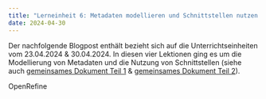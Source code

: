 ```yaml
---
title: "Lerneinheit 6: Metadaten modellieren und Schnittstellen nutzen 1/2"
date: 2024-04-30
---
```


Der nachfolgende Blogpost enthält bezieht sich auf die Unterrichtseinheiten vom 23.04.2024 & 30.04.2024. In diesen vier Lektionen ging es um die Modellierung von Metadaten und die Nutzung von Schnittstellen (siehe auch [gemeinsames Dokument Teil 1](https://pad.gwdg.de/NY1-soGUSsim-sttsoHNXw) & [gemeinsames Dokument Teil 2](https://pad.gwdg.de/GDKAQMKwT3u-VP6hZ6NtOA)).

OpenRefine
